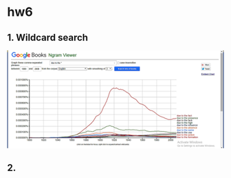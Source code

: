 # hw6

## 1. Wildcard search

![](https://github.com/nbayarsaykhan/hw6/blob/master/wildcard_search.png)

## 2.

